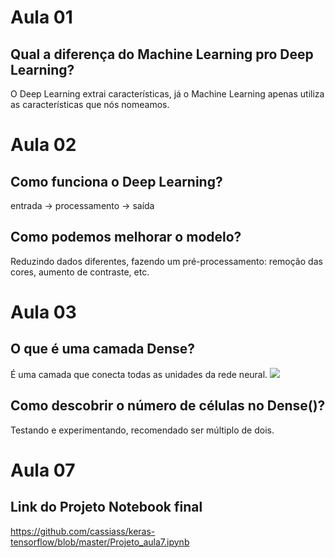 # Aula 01

## Qual a diferença do Machine Learning pro Deep Learning?
O Deep Learning extrai características, já o Machine Learning apenas utiliza as características que nós nomeamos.

# Aula 02

## Como funciona o Deep Learning?
entrada -> processamento -> saída

## Como podemos melhorar o modelo?
Reduzindo dados diferentes, fazendo um pré-processamento: remoção das cores, aumento de contraste, etc.

# Aula 03

## O que é uma camada Dense?
É uma camada que conecta todas as unidades da rede neural.
<img src="https://s3.amazonaws.com/caelum-online-public/982-tensorflow/image13.png">

## Como descobrir o número de células no Dense()?
Testando e experimentando, recomendado ser múltiplo de dois.

# Aula 07

## Link do Projeto Notebook final
https://github.com/cassiass/keras-tensorflow/blob/master/Projeto_aula7.ipynb